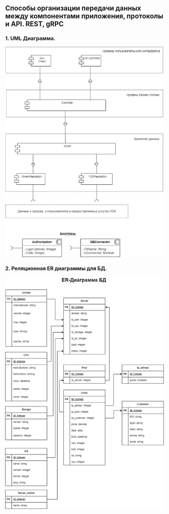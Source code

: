 ## Способы организации передачи данных между компонентами приложения, протоколы и API. REST, gRPC
### 1. UML Диаграмма.
![](UML_diagram.jpg)
### 2. Реляционная ER диаграммы для БД.
![](ERD.png)